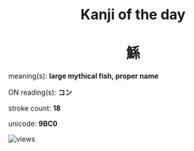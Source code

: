 <h1 align="center">Kanji of the day</h1>
<h1 align="center">鯀</h1>
<p align="left">meaning(s): <b>large mythical fish, proper name</b></p>
<p align="left">ON reading(s): <b>コン</b></p>
<p align="left">stroke count: <b>18</b></p>
<p align="left">unicode: <b>9BC0</b></p>
<p align="left"><img src="https://komarev.com/ghpvc/?username=tristanwagner-kanjioftheday&label=Views&color=0e75b6&style=flat" alt="views"/></p>
